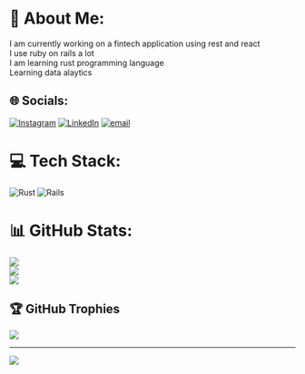 # 💫 About Me:
I am currently working on a fintech application using rest and react<br>    I use ruby on rails a lot<br>    I am learning rust programming language<br>    Learning data alaytics<br>


## 🌐 Socials:
[![Instagram](https://img.shields.io/badge/Instagram-%23E4405F.svg?logo=Instagram&logoColor=white)](https://instagram.com/__hari_n__) [![LinkedIn](https://img.shields.io/badge/LinkedIn-%230077B5.svg?logo=linkedin&logoColor=white)](https://linkedin.com/in/harikrishnan-namboothiri) [![email](https://img.shields.io/badge/Email-D14836?logo=gmail&logoColor=white)](mailto:harikrishnansr92@gmail.com) 

# 💻 Tech Stack:
![Rust](https://img.shields.io/badge/rust-%23000000.svg?style=for-the-badge&logo=rust&logoColor=white) ![Rails](https://img.shields.io/badge/rails-%23CC0000.svg?style=for-the-badge&logo=ruby-on-rails&logoColor=white)
# 📊 GitHub Stats:
![](https://github-readme-stats.vercel.app/api?username=harisr92&theme=tokyonight&hide_border=false&include_all_commits=true&count_private=false)<br/>
![](https://nirzak-streak-stats.vercel.app/?user=harisr92&theme=tokyonight&hide_border=false)<br/>
![](https://github-readme-stats.vercel.app/api/top-langs/?username=harisr92&theme=tokyonight&hide_border=false&include_all_commits=true&count_private=false&layout=compact)

## 🏆 GitHub Trophies
![](https://github-profile-trophy.vercel.app/?username=harisr92&theme=radical&no-frame=false&no-bg=true&margin-w=4)

---
[![](https://visitcount.itsvg.in/api?id=harisr92&icon=0&color=0)](https://visitcount.itsvg.in)

<!-- Proudly created with GPRM ( https://gprm.itsvg.in ) -->

